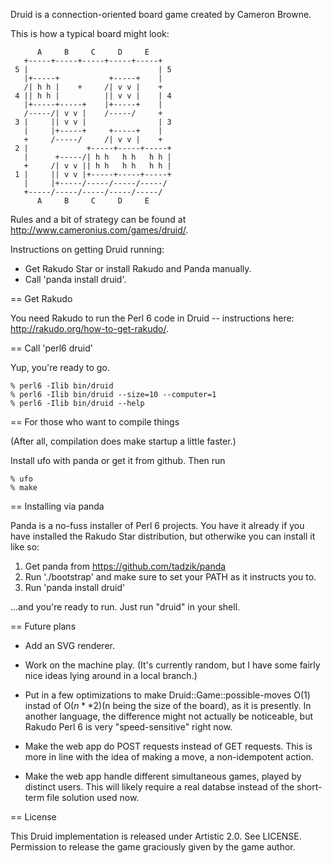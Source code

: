 Druid is a connection-oriented board game created by Cameron Browne.

This is how a typical board might look:

          A     B     C     D     E
       +-----+-----+-----+-----+-----+
     5 |                             | 5
       |+-----+           +-----+    |
       /| h h |    +     /| v v |    +
     4 || h h |          || v v |    | 4
       |+-----+-----+    |+-----+    |
       /-----/| v v |    /-----/     +
     3 |     || v v |                | 3
       |     |+-----+     +-----+    |
       +     /-----/     /| v v |    +
     2 |             +-----+-----+-----+
       |      +-----/| h h   h h   h h |
       +     /| v v || h h   h h   h h |
     1 |     || v v |+-----+-----+-----+
       |     |+-----/-----/-----/-----/
       +-----/-----/-----/-----/-----/
          A     B     C     D     E

Rules and a bit of strategy can be found at
<http://www.cameronius.com/games/druid/>.

Instructions on getting Druid running:

* Get Rakudo Star or install Rakudo and Panda manually.
* Call 'panda install druid'.

== Get Rakudo

You need Rakudo to run the Perl 6 code in Druid -- instructions
here: <http://rakudo.org/how-to-get-rakudo/>.

== Call 'perl6 druid'

Yup, you're ready to go.

    % perl6 -Ilib bin/druid
    % perl6 -Ilib bin/druid --size=10 --computer=1
    % perl6 -Ilib bin/druid --help

== For those who want to compile things

(After all, compilation does make startup a little faster.)

Install ufo with panda or get it from github. Then run

    % ufo
    % make

== Installing via panda

Panda is a no-fuss installer of Perl 6 projects. You have it already if you
have installed the Rakudo Star distribution, but otherwike you can install
it like so:

1. Get panda from <https://github.com/tadzik/panda>
2. Run './bootstrap' and make sure to set your PATH as it instructs you to.
3. Run 'panda install druid'

...and you're ready to run. Just run "druid" in your shell.

== Future plans

* Add an SVG renderer.

* Work on the machine play. (It's currently random, but I have some fairly
  nice ideas lying around in a local branch.)

* Put in a few optimizations to make Druid::Game::possible-moves O(1)
  instad of O($n**2) ($n being the size of the board), as it is presently.
  In another language, the difference might not actually be noticeable, but
  Rakudo Perl 6 is very "speed-sensitive" right now.

* Make the web app do POST requests instead of GET requests. This is more in
  line with the idea of making a move, a non-idempotent action.

* Make the web app handle different simultaneous games, played by distinct
  users. This will likely require a real databse instead of the short-term
  file solution used now.

== License

This Druid implementation is released under Artistic 2.0. See LICENSE.
Permission to release the game graciously given by the game author.
